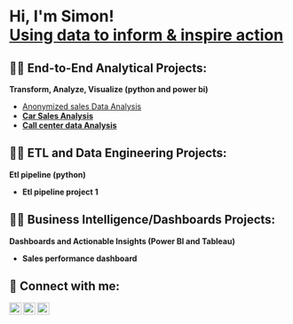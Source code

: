 <h1>Hi, I'm Simon! <br/><a href="https://sites.google.com/view/simon-muriu-portfolio/hello">Using data to inform & inspire action</a> </h1>

<h2>👨‍💻 End-to-End Analytical Projects:</h2>

  <b> Transform, Analyze, Visualize (python and power bi) </b>
-  [Anonymized sales Data Analysis](https://github.com/SimonMuriu-pro/Anonymized-sales-Data-Analysis/blob/main/README.md) <b>
  - [Car Sales Analysis](https://github.com/SimonMuriu-pro/Car-Sales-Analysis/blob/main/README.md)
  - [Call center data Analysis](https://github.com/SimonMuriu-pro/Car-Sales-Analysis/blob/main/README.md)

<h2>👨‍💻 ETL and Data Engineering  Projects:</h2>
<b>Etl pipeline  (python)</b>

- Etl pipeline project 1


<h2>👨‍💻 Business Intelligence/Dashboards Projects:</h2>
<b> Dashboards and Actionable Insights (Power BI and Tableau)</b>

- Sales performance dashboard



<h2> 🤳 Connect with me:</h2>

[<img align="left" alt="SimonMuriu | LinkedIn" width="22px" src="https://cdn-icons-png.flaticon.com/512/174/174857.png" />][linkedin]
[<img align="left" alt="SimonMuriu | Twitter" width="22px" src="https://cdn-icons-png.flaticon.com/512/733/733579.png" />][twitter]
[<img align="left" alt="SimonMuriu | Instagram" width="22px" src="https://cdn-icons-png.flaticon.com/512/2111/2111463.png" />][instagram]



[linkedin]: https://www.linkedin.com/in/simon-muriu-0a1310251/
[twitter]: https://x.com/stiles_symoh
[instagram]: https://www.instagram.com/stiles_symoh/



<!--
**joshmadakor1/joshmadakor1** is a ✨ _special_ ✨ repository because its `README.md` (this file) appears on your GitHub profile.

Here are some ideas to get you started:

- 🔭 I’m currently working on ...
- 🌱 I’m currently learning ...
- 👯 I’m looking to collaborate on ...
- 🤔 I’m looking for help with ...
- 💬 Ask me about ...
- 📫 How to reach me: ...
- 😄 Pronouns: ...
- ⚡ Fun fact: ...
-->

